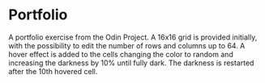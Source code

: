 # Portfolio
A portfolio exercise from the Odin Project.
A 16x16 grid is provided initially, with the possibility to edit the number of rows and columns up to 64.
A hover effect is added to the cells changing the color to random and increasing the darkness by 10% until fully dark. The darkness is restarted after the 10th hovered cell.